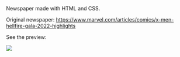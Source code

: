 Newspaper made with HTML and CSS.

Original newspaper: https://www.marvel.com/articles/comics/x-men-hellfire-gala-2022-highlights

See the preview:

<img src="https://github.com/nodo-eafit-frontend/gamma-workshop/blob/feature/santiagoramirez10/santiagoramirez10/1-news-paper-html-css/images/preview.png"> 
